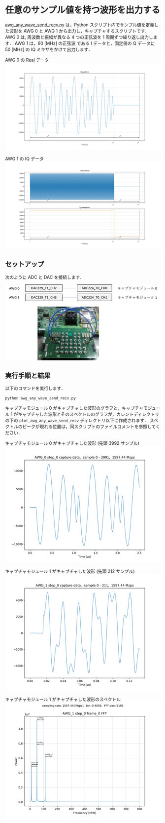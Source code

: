 # 任意のサンプル値を持つ波形を出力する

[awg_any_wave_send_recv.py](../awg_any_wave_send_recv.py) は，Python スクリプト内でサンプル値を定義した波形を
AWG 0 と AWG 1 から出力し，キャプチャするスクリプトです．
AWG 0 は, 周波数と振幅が異なる 4 つの正弦波を 1 周期ずつ繰り返し出力します．
AWG 1 は，60 [MHz] の正弦波 である I データと，固定値の Q データに 50 [MHz] の IQ ミキサをかけて出力します．

AWG 0 の Real データ
![AWG 0 の出力波形](images/actual_seq_0_waveform.png)

AWG 1 の IQ データ
![AWG 1 の出力波形](images/actual_seq_1_waveform.png)

## セットアップ

次のように ADC と DAC を接続します．

![セットアップ](../../docs/images/awg-x2-setup.png)

## 実行手順と結果

以下のコマンドを実行します．

```
python awg_any_wave_send_recv.py
```

キャプチャモジュール 0 がキャプチャした波形のグラフと，キャプチャモジュール 1 がキャプチャした波形とそのスペクトルのグラフが，カレントディレクトリの下の `plot_awg_any_wave_send_recv` ディレクトリ以下に作成されます．
スペクトルのピークが現れる位置は，同スクリプトのファイルコメントを参照してください．

キャプチャモジュール 0 がキャプチャした波形 (先頭 3992 サンプル)
![キャプチャモジュール 0 がキャプチャした波形](images/AWG_0_step_0_frame_0_captured.png)

キャプチャモジュール 1 がキャプチャした波形 (先頭 212 サンプル)
![キャプチャモジュール 1 がキャプチャした波形](images/AWG_1_step_0_frame_0_captured.png)

キャプチャモジュール 1 がキャプチャした波形のスペクトル
![キャプチャモジュール 1 がキャプチャした波形のスペクトル](images/AWG_1_step_0_frame_0_FFT_abs.png)
